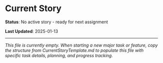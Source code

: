 # Current Story

**Status**: No active story - ready for next assignment

**Last Updated**: 2025-01-13

---

*This file is currently empty. When starting a new major task or feature, copy the structure from CurrentStoryTemplate.md to populate this file with specific task details, planning, and progress tracking.*